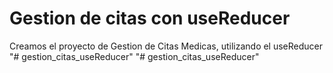 # Gestion de citas con useReducer

Creamos el proyecto de Gestion de Citas Medicas, utilizando el useReducer
"# gestion_citas_useReducer"
"# gestion_citas_useReducer" 
